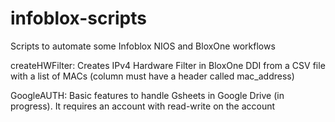 # infoblox-scripts
Scripts to automate some Infoblox NIOS and BloxOne workflows

createHWFilter:   Creates IPv4 Hardware Filter in BloxOne DDI from a CSV file with a list of MACs (column must have a header called mac_address)

GoogleAUTH:       Basic features to handle Gsheets in Google Drive (in progress). It requires an account with read-write on the account
